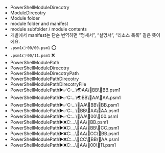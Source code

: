 - PowerShellModuleDirecotry
- ModuleDirecotry
- Module folder
- module folder and manifest
- module subfolder / module contents
- 개발에서 manifest는 단순 번역하면 “명세서”, “설명서”, “리소스 목록” 같은 뜻이에요.
- `.psm1`👉`00/00.psm1` ⭕
- `.psm1`👉`00/11.psm1` ❌
- PowerShellModulePath
- PowerShellModuleDirecotry
- PowerShellModuleDirecotryPath
- PowerShellModulePathDirecotry
- PowerShellModulePathDirecotryFile
- PowerShellModulePath▶️✅C:\...\🌏AA\📌BB\📌BB.psm1
- PowerShellModulePath▶️✅C:\...\🌏BB\📌AA\📌AA.psm1
- PowerShellModulePath▶️✅C:\...\📁AA\📁BB\📄BB.psm1
- PowerShellModulePath▶️✅C:\...\📁BB\📁AA\📄AA.psm1
- PowerShellModulePath▶️✅C:\...\📁AA\📁00\📄00.psm1
- PowerShellModulePath▶️❌C:\...\📁AA\📄BB.psm1
- PowerShellModulePath▶️❌C:\...\📁AA\📁BB\📄CC.psm1
- PowerShellModulePath▶️❌C:\...\📁AA\📁CC\📄BB.psm1
- PowerShellModulePath▶️❌C:\...\📁CC\📁BB\📄AA.psm1
- PowerShellModulePath▶️❌C:\...\📁AA\📁00\📄11.psm1